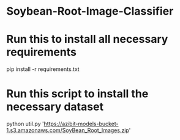 # Soybean-Root-Image-Classifier

# Run this to install all necessary requirements
pip install -r requirements.txt

# Run this script to install the necessary dataset
python util.py 'https://azibit-models-bucket-1.s3.amazonaws.com/SoyBean_Root_Images.zip'



